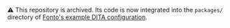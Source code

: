 ⚠️ This repository is archived. Its code is now integrated into the `packages/` directory of [Fonto's example DITA configuration](https://github.com/fontoxml/dita-example-editor).
